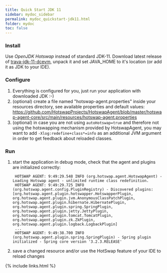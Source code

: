 ```yaml
---
title: Quick Start JDK 11
sidebar: mydoc_sidebar
permalink: mydoc_quickstart-jdk11.html
folder: mydoc
toc: false
---
```

### Install
Use *OpenJDK Hotswap* instead of standard JDK-11. Download latest release of [trava-jdk-11-dcevm](https://github.com/TravaOpenJDK/trava-jdk-11-dcevm/releases), unpack it and set JAVA_HOME to it's location (or add it as JDK to your IDE). 

### Configure
1. Everything is configured for you, just run your application with downloaded JDK :-)
1. (optional) create a file named "hotswap-agent.properties" inside your resources directory, see available properties and
  default values: <https://github.com/HotswapProjects/HotswapAgent/blob/master/hotswap-agent-core/src/main/resources/hotswap-agent.properties>
1. (optional) in case you are not using `autoHotswap=true` and therefore not using the hotswapping mechanism provided by HotswapAgent, you may want to add `-Xlog:redefine+class*=info` as an additional JVM argument in order to get feedback about reloaded classes.

### Run
1. start the application in debug mode, check that the agent and plugins are initialized correctly:

        HOTSWAP AGENT: 9:49:29.548 INFO (org.hotswap.agent.HotswapAgent) - Loading Hotswap agent - unlimited runtime class redefinition.
        HOTSWAP AGENT: 9:49:29.725 INFO (org.hotswap.agent.config.PluginRegistry) - Discovered plugins: [org.hotswap.agent.plugin.hotswapper.HotswapperPlugin, org.hotswap.agent.plugin.jvm.AnonymousClassPatchPlugin, org.hotswap.agent.plugin.hibernate.HibernatePlugin, org.hotswap.agent.plugin.spring.SpringPlugin, org.hotswap.agent.plugin.jetty.JettyPlugin, org.hotswap.agent.plugin.tomcat.TomcatPlugin, org.hotswap.agent.plugin.zk.ZkPlugin, org.hotswap.agent.plugin.logback.LogbackPlugin]
        ...
        HOTSWAP AGENT: 9:49:38.700 INFO (org.hotswap.agent.plugin.spring.SpringPlugin) - Spring plugin initialized - Spring core version '3.2.3.RELEASE'
1. save a changed resource and/or use the HotSwap feature of your IDE to reload changes

{% include links.html %}
